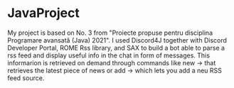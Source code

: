# JavaProject

My project is based on No. 3 from "Proiecte propuse pentru disciplina Programare avansată (Java) 2021". I used Discord4J together with Discord Developer Portal, ROME Rss library, and SAX to build a bot able to parse a rss feed and display useful info in the chat in form of messages. This informarion is retrieved on demand through commands like new -> that retrieves the latest piece of news or add -> which lets you add a neu RSS feed source.

